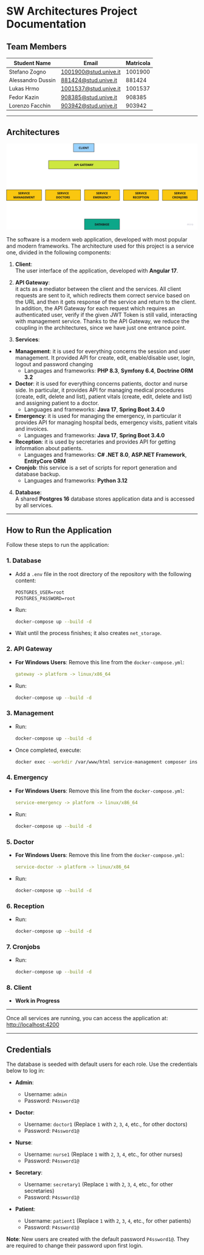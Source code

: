 # SW Architectures Project Documentation

## Team Members

| Student Name      | Email                 | Matricola |
|-------------------|-----------------------|-----------|
| Stefano Zogno     | 1001900@stud.unive.it | 1001900   |
| Alessandro Dussin | 881424@stud.unive.it  | 881424    |
| Lukas Hrmo        | 1001537@stud.unive.it | 1001537   |
| Fedor Kazin       | 908385@stud.unive.it  | 908385    |
| Lorenzo Facchin   | 903942@stud.unive.it  | 903942    |

---

## Architectures

![Alt text](sw_architecture.png)

The software is a modern web application, developed with most popular and modern frameworks. The architecture used for this project is a service one, divided in the following components:

1. **Client**:  
   The user interface of the application, developed with **Angular 17**.

2. **API Gateway**:  
   it acts as a mediator between the client and the services. All client requests are sent to it, which redirects them correct service based on the URL and then it gets response of the service and return to the client. In addition, the API Gateway for each request which requires an authenticated user, verify if the given JWT Token is still valid, interacting with management service. Thanks to the API Gateway, we reduce the coupling in the architectures, since we have just one entrance point.

3. **Services**:
  - **Management**: it is used for everything concerns the session and user management. It provided API for create, edit, enable/disable user, login, logout and password changing
    - Languages and frameworks: **PHP 8.3**, **Symfony 6.4**, **Doctrine ORM 3.2**
  - **Doctor**: it is used for everything concerns patients, doctor and nurse side. In particular, it provides API for managing medical procedures (create, edit, delete and list), patient vitals (create, edit, delete and list) and assigning patient to a doctor.
    - Languages and frameworks: **Java 17**, **Spring Boot 3.4.0**
  - **Emergency**: it is used for managing the emergency, in particular it provides API for managing hospital beds, emergency visits, patient vitals and invoices.
    - Languages and frameworks: **Java 17**, **Spring Boot 3.4.0**
  - **Reception**: it is used by secretaries and provides API for getting information about patients.
    - Languages and frameworks: **C# .NET 8.0**, **ASP.NET Framework**, **EntityCore ORM**
  - **Cronjob**: this service is a set of scripts for report generation and database backup.
    - Languages and frameworks: **Python 3.12**

4. **Database**:  
   A shared **Postgres 16** database stores application data and is accessed by all services.

---

## How to Run the Application

Follow these steps to run the application:

### 1. Database

- Add a `.env` file in the root directory of the repository with the following content:
  ```env
  POSTGRES_USER=root
  POSTGRES_PASSWORD=root
  ```
- Run:
  ```bash
  docker-compose up --build -d
  ```
- Wait until the process finishes; it also creates `net_storage`.

### 2. API Gateway

- **For Windows Users**: Remove this line from the `docker-compose.yml`:
  ```yaml
  gateway -> platform -> linux/x86_64
  ```
- Run:
  ```bash
  docker-compose up --build -d
  ```

### 3. Management

- Run:
  ```bash
  docker-compose up --build -d
  ```
- Once completed, execute:
  ```bash
  docker exec --workdir /var/www/html service-management composer install --no-interaction --optimize-autoloader
  ```

### 4. Emergency

- **For Windows Users**: Remove this line from the `docker-compose.yml`:
  ```yaml
  service-emergency -> platform -> linux/x86_64
  ```
- Run:
  ```bash
  docker-compose up --build -d
  ```

### 5. Doctor

- **For Windows Users**: Remove this line from the `docker-compose.yml`:
  ```yaml
  service-doctor -> platform -> linux/x86_64
  ```
- Run:
  ```bash
  docker-compose up --build -d
  ```

### 6. Reception

- Run:
  ```bash
  docker-compose up --build -d
  ```

### 7. Cronjobs

- Run:
  ```bash
  docker-compose up --build -d
  ```

### 8. Client

- **Work in Progress**

---

Once all services are running, you can access the application at:
[http://localhost:4200](http://localhost:4200)

---

## Credentials

The database is seeded with default users for each role. Use the credentials below to log in:

- **Admin**:
  - Username: `admin`
  - Password: `P4ssword1@`

- **Doctor**:
  - Username: `doctor1` (Replace `1` with `2`, `3`, `4`, etc., for other doctors)
  - Password: `P4ssword1@`

- **Nurse**:
  - Username: `nurse1` (Replace `1` with `2`, `3`, `4`, etc., for other nurses)
  - Password: `P4ssword1@`

- **Secretary**:
  - Username: `secretary1` (Replace `1` with `2`, `3`, `4`, etc., for other secretaries)
  - Password: `P4ssword1@`

- **Patient**:
  - Username: `patient1` (Replace `1` with `2`, `3`, `4`, etc., for other patients)
  - Password: `P4ssword1@`

**Note**: New users are created with the default password `P4ssword1@`. They are required to change their password upon
first login.


